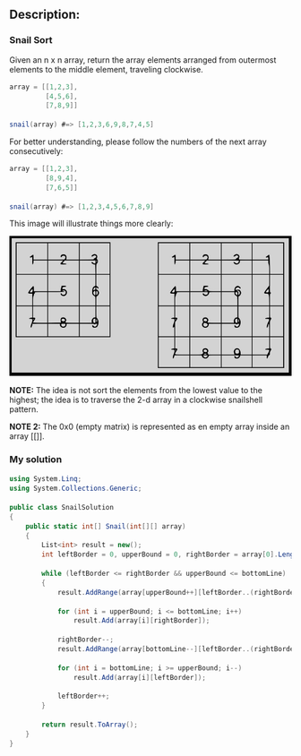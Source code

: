 ## Description:

### Snail Sort
Given an n x n array, return the array elements arranged from outermost elements to the middle element, traveling clockwise.
```C#
array = [[1,2,3],
         [4,5,6],
         [7,8,9]]     

snail(array) #=> [1,2,3,6,9,8,7,4,5]
```
For better understanding, please follow the numbers of the next array consecutively:
```C#
array = [[1,2,3],
         [8,9,4],
         [7,6,5]]
         
snail(array) #=> [1,2,3,4,5,6,7,8,9]
```
This image will illustrate things more clearly:

![Snail examples](https://github.com/IvanovArtyom/Snail/blob/master/Snail%20examples.jpg)

**NOTE:** The idea is not sort the elements from the lowest value to the highest; the idea is to traverse the 2-d array in a clockwise snailshell pattern.

**NOTE 2:** The 0x0 (empty matrix) is represented as en empty array inside an array [[]].
### My solution
```C#
using System.Linq;
using System.Collections.Generic;

public class SnailSolution
{
    public static int[] Snail(int[][] array)
    {
        List<int> result = new();
        int leftBorder = 0, upperBound = 0, rightBorder = array[0].Length - 1, bottomLine = array.Length - 1;

        while (leftBorder <= rightBorder && upperBound <= bottomLine)
        {
            result.AddRange(array[upperBound++][leftBorder..(rightBorder + 1)]);

            for (int i = upperBound; i <= bottomLine; i++)
                result.Add(array[i][rightBorder]);

            rightBorder--;
            result.AddRange(array[bottomLine--][leftBorder..(rightBorder + 1)].Reverse());

            for (int i = bottomLine; i >= upperBound; i--)
                result.Add(array[i][leftBorder]);

            leftBorder++;
        }

        return result.ToArray();
    }
}
```
